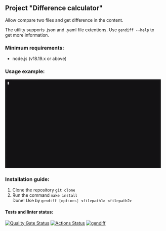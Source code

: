 ## Project "Difference calculator"  
Allow compare two files and get difference in the content.  

The utility supports .json and .yaml file extentions. Use `gendiff --help` to get more information.  

### Minimum requirements:  
- node.js (v18.19.x or above)  

### Usage example:
![Demo](./media/demo.gif)  

### Installation guide:
1. Clone the repository `git clone`
2. Run the command `make install`  
Done! Use by `gendiff [options] <filepath1> <filepath2>`

#### Tests and linter status:
[![Quality Gate Status](https://sonarcloud.io/api/project_badges/measure?project=MeJlukc_frontend-project-46&metric=alert_status)](https://sonarcloud.io/summary/new_code?id=MeJlukc_frontend-project-46) 
[![Actions Status](https://github.com/MeJlukc/frontend-project-46/actions/workflows/hexlet-check.yml/badge.svg)](https://github.com/MeJlukc/frontend-project-46/actions) 
[![gendiff](https://github.com/MeJlukc/frontend-project-46/actions/workflows/gendiff.yml/badge.svg)](https://github.com/MeJlukc/frontend-project-46/actions/workflows/gendiff.yml)  
